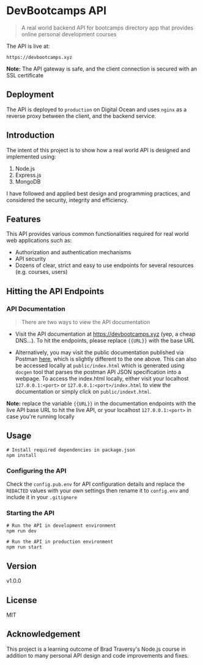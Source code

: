 # DevBootcamps API

> A real world backend API for bootcamps directory app that provides online personal development courses
 
The API is live at: 

```
https://devbootcamps.xyz
```
**Note:** The API gateway is safe, and the client connection is secured with an SSL certificate

## Deployment
The API is deployed to `production` on Digital Ocean and uses `nginx` as a reverse proxy between the client, and the backend service.

## Introduction
The intent of this project is to show how a real world API is designed and implemented using:

1. Node.js
2. Express.js
3. MongoDB

I have followed and applied best design and programming practices, and considered the security, integrity and efficiency.

 ## Features 
 This API provides various common functionalities required for real world web applications such as:
 
 * Authorization and authentication mechanisms
 * API security
 * Dozens of clear, strict and easy to use endpoints for several resources (e.g. courses, users)

## Hitting the API Endpoints 
### API Documentation
> There are two ways to view the API documentation

* Visit the API documentation at https://devbootcamps.xyz  (yep, a cheap DNS...). To hit the endpoints, 
please replace `{{URL}}` with the base URL

* Alternatively, you may visit the public documentation published via Postman [here](https://documenter.getpostman.com/view/7464231/SzzrXZMH?version=latest),
which is slightly different to the one above. This can also be accessed locally at `public/index.html` which is generated 
using `docgen` tool that parses the postman API JSON specification into a webpage. To access the index.html locally, 
either visit your localhost `127.0.0.1:<port>` or `127.0.0.1:<port>/index.html` to view the documentation or simply click on `public/indext.html`.

**Note:** replace the variable `{{URL}}` in the documentation endpoints with the live API base URL to hit the live API, or your localhost `127.0.0.1:<port>` in case you're running locally

 ## Usage
```
# Install required dependencies in package.json
npm install
```
 ### Configuring the API
Check the `config.pub.env` for API configuration details and replace the `REDACTED` values with your own 
settings then rename it to `config.env` and include it in your `.gitignore` 

 ### Starting the API
```
# Run the API in development environment 
npm run dev

# Run the API in production environment
npm run start
```

## Version
v1.0.0

## License
MIT

## Acknowledgement
This project is a learning outcome of Brad Traversy's Node.js course in addition to many personal API design and code improvements and fixes.